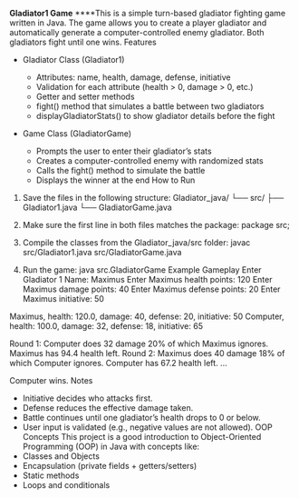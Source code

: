 **Gladiator1 Game**
****This is a simple turn-based gladiator fighting game written in Java. The game allows you to create a player gladiator and automatically generate a computer-controlled enemy gladiator. Both gladiators fight until one wins.
Features
- Gladiator Class (Gladiator1)
  * Attributes: name, health, damage, defense, initiative
  * Validation for each attribute (health > 0, damage > 0, etc.)
  * Getter and setter methods
  * fight() method that simulates a battle between two gladiators
  * displayGladiatorStats() to show gladiator details before the fight

- Game Class (GladiatorGame)
  * Prompts the user to enter their gladiator’s stats
  * Creates a computer-controlled enemy with randomized stats
  * Calls the fight() method to simulate the battle
  * Displays the winner at the end
How to Run
1. Save the files in the following structure:
   Gladiator_java/
   └── src/
       ├── Gladiator1.java
       └── GladiatorGame.java

2. Make sure the first line in both files matches the package:
   package src;

3. Compile the classes from the Gladiator_java/src folder:
   javac src/Gladiator1.java src/GladiatorGame.java

4. Run the game:
   java src.GladiatorGame
Example Gameplay
Enter Gladiator 1 Name: Maximus
Enter Maximus health points: 120
Enter Maximus damage points: 40
Enter Maximus defense points: 20
Enter Maximus initiative: 50

Maximus, health: 120.0, damage: 40, defense: 20, initiative: 50
Computer, health: 100.0, damage: 32, defense: 18, initiative: 65

Round 1: Computer does 32 damage 20% of which Maximus ignores. Maximus has 94.4 health left.
Round 2: Maximus does 40 damage 18% of which Computer ignores. Computer has 67.2 health left.
...

Computer wins.
Notes
- Initiative decides who attacks first.
- Defense reduces the effective damage taken.
- Battle continues until one gladiator’s health drops to 0 or below.
- User input is validated (e.g., negative values are not allowed).
OOP Concepts
This project is a good introduction to Object-Oriented Programming (OOP) in Java with concepts like:
- Classes and Objects
- Encapsulation (private fields + getters/setters)
- Static methods
- Loops and conditionals

